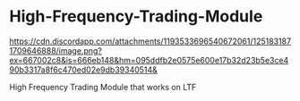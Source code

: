 # High-Frequency-Trading-Module

https://cdn.discordapp.com/attachments/1193533696540672061/1251831871709646888/image.png?ex=667002c8&is=666eb148&hm=095ddfb2e0575e600e17b32d23b5e3ce490b3317a8f6c470ed02e9db39340514&

High Frequency Trading Module that works on LTF 
